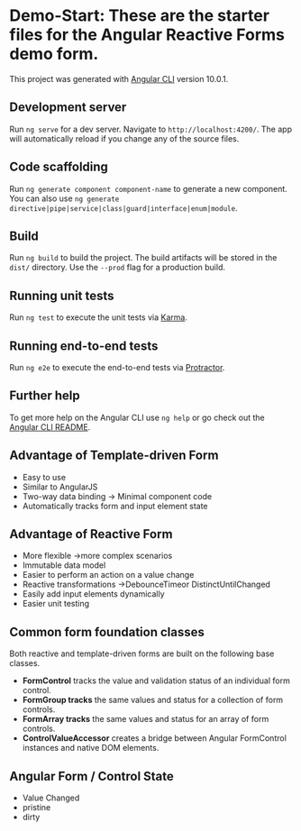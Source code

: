 # Demo-Start: These are the starter files for the Angular Reactive Forms demo form.

This project was generated with [Angular CLI](https://github.com/angular/angular-cli) version 10.0.1.

## Development server

Run `ng serve` for a dev server. Navigate to `http://localhost:4200/`. The app will automatically reload if you change any of the source files.

## Code scaffolding

Run `ng generate component component-name` to generate a new component. You can also use `ng generate directive|pipe|service|class|guard|interface|enum|module`.

## Build

Run `ng build` to build the project. The build artifacts will be stored in the `dist/` directory. Use the `--prod` flag for a production build.

## Running unit tests

Run `ng test` to execute the unit tests via [Karma](https://karma-runner.github.io).

## Running end-to-end tests

Run `ng e2e` to execute the end-to-end tests via [Protractor](http://www.protractortest.org/).

## Further help

To get more help on the Angular CLI use `ng help` or go check out the [Angular CLI README](https://github.com/angular/angular-cli/blob/master/README.md).

## Advantage of Template-driven Form
* Easy to use
* Similar to AngularJS
* Two-way data binding -> Minimal component code
* Automatically tracks form and input element state

## Advantage of Reactive Form
* More flexible ->more complex scenarios
* Immutable data model
* Easier to perform an action on a value change
* Reactive transformations ->DebounceTimeor DistinctUntilChanged
* Easily add input elements dynamically
* Easier unit testing

## Common form foundation classes
 Both reactive and template-driven forms are built on the following base classes.
* **FormControl** tracks the value and validation status of an individual form control.
* **FormGroup tracks** the same values and status for a collection of form controls.
* **FormArray tracks** the same values and status for an array of form controls.
* **ControlValueAccessor** creates a bridge between Angular FormControl instances and native DOM elements.

## Angular Form / Control State
 * Value Changed
  * pristine
  * dirty